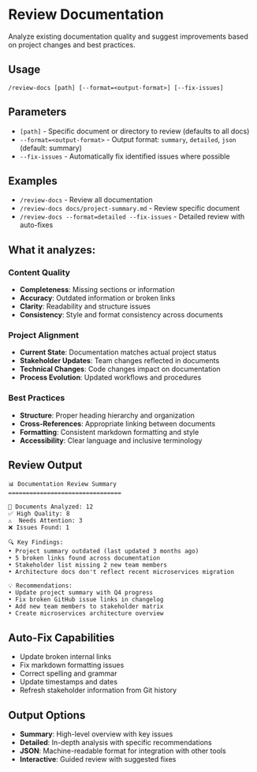 # Review Documentation

Analyze existing documentation quality and suggest improvements based on project changes and best practices.

## Usage
`/review-docs [path] [--format=<output-format>] [--fix-issues]`

## Parameters
- `[path]` - Specific document or directory to review (defaults to all docs)
- `--format=<output-format>` - Output format: `summary`, `detailed`, `json` (default: summary)
- `--fix-issues` - Automatically fix identified issues where possible

## Examples
- `/review-docs` - Review all documentation
- `/review-docs docs/project-summary.md` - Review specific document
- `/review-docs --format=detailed --fix-issues` - Detailed review with auto-fixes

## What it analyzes:
### Content Quality
- **Completeness**: Missing sections or information
- **Accuracy**: Outdated information or broken links
- **Clarity**: Readability and structure issues
- **Consistency**: Style and format consistency across documents

### Project Alignment
- **Current State**: Documentation matches actual project status
- **Stakeholder Updates**: Team changes reflected in documents
- **Technical Changes**: Code changes impact on documentation
- **Process Evolution**: Updated workflows and procedures

### Best Practices
- **Structure**: Proper heading hierarchy and organization
- **Cross-References**: Appropriate linking between documents  
- **Formatting**: Consistent markdown formatting and style
- **Accessibility**: Clear language and inclusive terminology

## Review Output
```
📊 Documentation Review Summary
================================

📁 Documents Analyzed: 12
✅ High Quality: 8
⚠️  Needs Attention: 3  
❌ Issues Found: 1

🔍 Key Findings:
• Project summary outdated (last updated 3 months ago)
• 5 broken links found across documentation
• Stakeholder list missing 2 new team members
• Architecture docs don't reflect recent microservices migration

💡 Recommendations:
• Update project summary with Q4 progress
• Fix broken GitHub issue links in changelog
• Add new team members to stakeholder matrix
• Create microservices architecture overview
```

## Auto-Fix Capabilities
- Update broken internal links
- Fix markdown formatting issues
- Correct spelling and grammar
- Update timestamps and dates
- Refresh stakeholder information from Git history

## Output Options
- **Summary**: High-level overview with key issues
- **Detailed**: In-depth analysis with specific recommendations
- **JSON**: Machine-readable format for integration with other tools
- **Interactive**: Guided review with suggested fixes